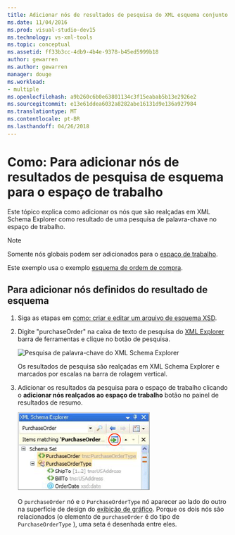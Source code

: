 ```yaml
---
title: Adicionar nós de resultados de pesquisa do XML esquema conjunto no espaço de trabalho
ms.date: 11/04/2016
ms.prod: visual-studio-dev15
ms.technology: vs-xml-tools
ms.topic: conceptual
ms.assetid: ff33b3cc-4db9-4b4e-9378-b45ed5999b18
author: gewarren
ms.author: gewarren
manager: douge
ms.workload:
- multiple
ms.openlocfilehash: a9b260c6b0e63801134c3f15eabab5b13e2926e2
ms.sourcegitcommit: e13e61ddea6032a8282abe16131d9e136a927984
ms.translationtype: MT
ms.contentlocale: pt-BR
ms.lasthandoff: 04/26/2018
---
```

# <a name="how-to-add-schema-set-search-result-nodes-to-the-workspace"></a>Como: Para adicionar nós de resultados de pesquisa de esquema para o espaço de trabalho

Este tópico explica como adicionar os nós que são realçadas em XML Schema Explorer como resultado de uma pesquisa de palavra-chave no espaço de trabalho.

> [!NOTE]
> Somente nós globais podem ser adicionados para o [espaço de trabalho](../xml-tools/xml-schema-designer-workspace.md).


 Este exemplo usa o exemplo [esquema de ordem de compra](../xml-tools/sample-xsd-file-purchase-order-schema.md).

## <a name="to-add-schema-set-result-nodes"></a>Para adicionar nós definidos do resultado de esquema

1.  Siga as etapas em [como: criar e editar um arquivo de esquema XSD](../xml-tools/how-to-create-and-edit-an-xsd-schema-file.md).

2.  Digite "purchaseOrder" na caixa de texto de pesquisa do [XML Explorer](../xml-tools/xml-schema-explorer.md) barra de ferramentas e clique no botão de pesquisa.

     ![Pesquisa de palavra-chave do XML Schema Explorer](../xml-tools/media/schemaexplorersearch.gif "SchemaExplorerSearch")

     Os resultados de pesquisa são realçadas em XML Schema Explorer e marcados por escalas na barra de rolagem vertical.

3.  Adicionar os resultados da pesquisa para o espaço de trabalho clicando o **adicionar nós realçados ao espaço de trabalho** botão no painel de resultados de resumo.

     ![Resultado da pesquisa do XML Schema Explorer](../xml-tools/media/schemaexplorersearchresult.gif "SchemaExplorerSearchResult")

     O `purchaseOrder` nó e o `PurchaseOrderType` nó aparecer ao lado do outro na superfície de design do [exibição de gráfico](../xml-tools/graph-view.md). Porque os dois nós são relacionados (o elemento de `purchaseOrder` é do tipo de `PurchaseOrderType` ), uma seta é desenhada entre eles.